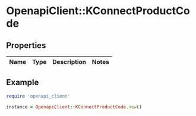 # OpenapiClient::KConnectProductCode

## Properties

| Name | Type | Description | Notes |
| ---- | ---- | ----------- | ----- |

## Example

```ruby
require 'openapi_client'

instance = OpenapiClient::KConnectProductCode.new()
```

